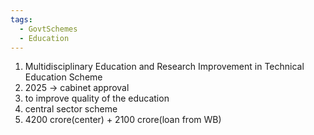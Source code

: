 ```yaml
---
tags:
  - GovtSchemes
  - Education
---
```

1. Multidisciplinary Education and Research Improvement in Technical Education Scheme
2. 2025 -> cabinet approval
3. to improve quality of the education
4. central sector scheme
5. 4200 crore(center) + 2100 crore(loan from WB)